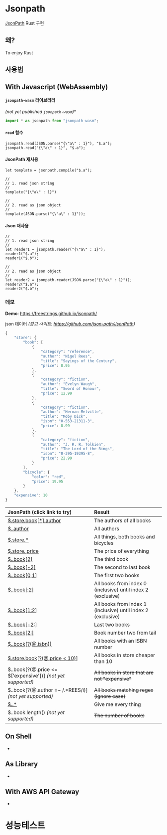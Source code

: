 # Jsonpath

[JsonPath](https://goessner.net/articles/JsonPath/) Rust 구현

## 왜?
To enjoy Rust

## 사용법

## With Javascript (WebAssembly)

#### `jsonpath-wasm` 라이브리러

*(not yet published `jsonpath-wasm`)**
```javascript
import * as jsonpath from "jsonpath-wasm";
```

#### `read` 함수

```
jsonpath.read(JSON.parse("{\"a\" : 1}"), "$.a");
jsonpath.read("{\"a\" : 1}", "$.a");
```


#### JsonPath 재사용

```
let template = jsonpath.compile("$.a");

//
// 1. read json string
//
template("{\"a\" : 1}")

//
// 2. read as json object
//
template(JSON.parse("{\"a\" : 1}"));
```

#### Json 재사용

```
//
// 1. read json string
//
let reader1 = jsonpath.reader("{\"a\" : 1}");
reader1("$.a");
reader1("$.b");

//
// 2. read as json object
//
let reader2 = jsonpath.reader(JSON.parse("{\"a\" : 1}"));
reader2("$.a");
reader2("$.b");
```

### 데모

**Demo**: https://freestrings.github.io/jsonpath/

json 데이터 *(참고 사이트: https://github.com/json-path/JsonPath)*

```javascript
{
    "store": {
        "book": [
            {
                "category": "reference",
                "author": "Nigel Rees",
                "title": "Sayings of the Century",
                "price": 8.95
            },
            {
                "category": "fiction",
                "author": "Evelyn Waugh",
                "title": "Sword of Honour",
                "price": 12.99
            },
            {
                "category": "fiction",
                "author": "Herman Melville",
                "title": "Moby Dick",
                "isbn": "0-553-21311-3",
                "price": 8.99
            },
            {
                "category": "fiction",
                "author": "J. R. R. Tolkien",
                "title": "The Lord of the Rings",
                "isbn": "0-395-19395-8",
                "price": 22.99
            }
        ],
        "bicycle": {
            "color": "red",
            "price": 19.95
        }
    },
    "expensive": 10
}
```


| JsonPath (click link to try)| Result |
| :------- | :----- |
| <a href="https://freestrings.github.io/jsonpath/?path=$.store.book[*].author" target="_blank">$.store.book[*].author</a>| The authors of all books     |
| <a href="https://freestrings.github.io/jsonpath/?path=$..author" target="_blank">$..author</a>                   | All authors                         |
| <a href="https://freestrings.github.io/jsonpath/?path=$.store.*" target="_blank">$.store.*</a>                  | All things, both books and bicycles  |
| <a href="https://freestrings.github.io/jsonpath/?path=$.store..price" target="_blank">$.store..price</a>             | The price of everything         |
| <a href="https://freestrings.github.io/jsonpath/?path=$..book[2]" target="_blank">$..book[2]</a>                 | The third book                      |
| <a href="https://freestrings.github.io/jsonpath/?path=$..book[2]" target="_blank">$..book[-2]</a>                 | The second to last book            |
| <a href="https://freestrings.github.io/jsonpath/?path=$..book[0,1]" target="_blank">$..book[0,1]</a>               | The first two books               |
| <a href="https://freestrings.github.io/jsonpath/?path=$..book[:2]" target="_blank">$..book[:2]</a>                | All books from index 0 (inclusive) until index 2 (exclusive) |
| <a href="https://freestrings.github.io/jsonpath/?path=$..book[1:2]" target="_blank">$..book[1:2]</a>                | All books from index 1 (inclusive) until index 2 (exclusive) |
| <a href="https://freestrings.github.io/jsonpath/?path=$..book[-2:]" target="_blank">$..book[-2:]</a>                | Last two books                   |
| <a href="https://freestrings.github.io/jsonpath/?path=$..book[2:]" target="_blank">$..book[2:]</a>                | Book number two from tail          |
| <a href="https://freestrings.github.io/jsonpath/?path=$..book[?(@.isbn)]" target="_blank">$..book[?(@.isbn)]</a>          | All books with an ISBN number         |
| <a href="https://freestrings.github.io/jsonpath/?path=$.store.book[?(@.price < 10)]" target="_blank">$.store.book[?(@.price < 10)]</a> | All books in store cheaper than 10  |
| $..book[?(@.price <= $['expensive'])] *(not yet supported)* | ~~All books in store that are not "expensive"~~  |
| $..book[?(@.author =~ /.*REES/i)] *(not yet supported)* | ~~All books matching regex (ignore case)~~  |
| <a href="https://freestrings.github.io/jsonpath/?path=$..*" target="_blank">$..*</a>                        | Give me every thing   
| $..book.length() *(not yet supported)* | ~~The number of books~~                      |


## On Shell

- 

## As Library

- 

## With AWS API Gateway

-

# 성능테스트

